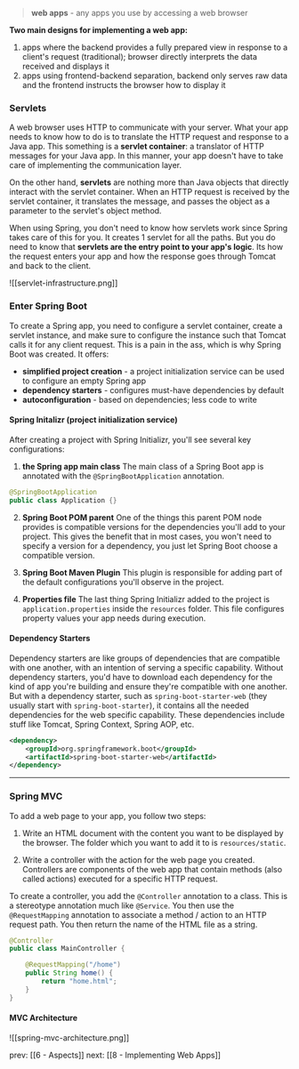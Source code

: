 > **web apps** - any apps you use by accessing a web browser

**Two main designs for implementing a web app:**
1. apps where the backend provides a fully prepared view in response to a client's request (traditional); browser directly interprets the data received and displays it
2. apps using frontend-backend separation, backend only serves raw data and the frontend instructs the browser how to display it

### Servlets
A web browser uses HTTP to communicate with your server. What your app needs to know how to do is to translate the HTTP request and response to a Java app. This something is a **servlet container**: a translator of HTTP messages for your Java app. In this manner, your app doesn't have to take care of implementing the communication layer.

On the other hand, **servlets** are nothing more than Java objects that directly interact with the servlet container. When an HTTP request is received by the servlet container, it translates the message, and passes the object as a parameter to the servlet's object method.

When using Spring, you don't need to know how servlets work since Spring takes care of this for you. It creates 1 servlet for all the paths. But you do need to know that **servlets are the entry point to your app's logic**. Its how the request enters your app and how the response goes through Tomcat and back to the client.

![[servlet-infrastructure.png]]

### Enter Spring Boot
To create a Spring app, you need to configure a servlet container, create a servlet instance, and make sure to configure the instance such that Tomcat calls it for any client request. This is a pain in the ass, which is why Spring Boot was created. It offers:
- **simplified project creation** - a project initialization service can be used to configure an empty Spring app
- **dependency starters** - configures must-have dependencies by default
- **autoconfiguration** - based on dependencies; less code to write

#### Spring Initalizr (project initialization service)
After creating a project with Spring Initializr, you'll see several key configurations:

1. **the Spring app main class**
The main class of a Spring Boot app is annotated with the `@SpringBootApplication` annotation.
```java
@SpringBootApplication
public class Application {}
```

2. **Spring Boot POM parent**
One of the things this parent POM node provides is compatible versions for the dependencies you'll add to your project. This gives the benefit that in most cases, you won't need to specify a version for a dependency, you just let Spring Boot choose a compatible version.

3. **Spring Boot Maven Plugin**
This plugin is responsible for adding part of the default configurations you'll observe in the project.

4. **Properties file**
The last thing Spring Initializr added to the project is `application.properties` inside the `resources` folder. This file configures property values your app needs during execution.

#### Dependency Starters
Dependency starters are like groups of dependencies that are compatible with one another, with an intention of serving a specific capability. Without dependency starters, you'd have to download each dependency for the kind of app you're building and ensure they're compatible with one another. But with a dependency starter, such as `spring-boot-starter-web` (they usually start with `spring-boot-starter`), it contains all the needed dependencies for the web specific capability. These dependencies include stuff like Tomcat, Spring Context, Spring AOP, etc.

```xml
<dependency>  
    <groupId>org.springframework.boot</groupId>  
    <artifactId>spring-boot-starter-web</artifactId>  
</dependency>
```

---

### Spring MVC
To add a web page to your app, you follow two steps:
1. Write an HTML document with the content you want to be displayed by the browser. The folder which you want to add it to is `resources/static`.

2. Write a controller with the action for the web page you created. Controllers are components of the web app that contain methods (also called actions) executed for a specific HTTP request.

To create a controller, you add the `@Controller` annotation to a class. This is a stereotype annotation much like `@Service`. You then use the `@RequestMapping` annotation to associate a method / action to an HTTP request path. You then return the name of the HTML file as a string.

```java
@Controller
public class MainController {

	@RequestMapping("/home")
	public String home() {
		return "home.html";
	}
}
```

#### MVC Architecture

![[spring-mvc-architecture.png]]

prev: [[6 - Aspects]]
next: [[8 - Implementing Web Apps]]
